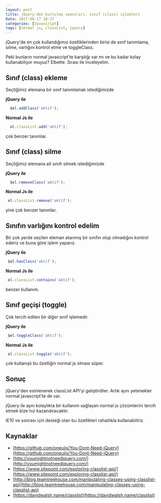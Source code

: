 ```yaml
---
layout: post
title: jQuery'den kurtulma seansları. sınıf (class) işlemleri
Date: 2017-08-17 18:37
categories: [Javascript]
tags: [normal js, classList, jquery]
---
```


jQuery'de en çok kullandığımız özelliklerinden birisi de sınıf tanımlama, silme, varlığını kontrol etme ve toggleClass.

Peki bunların normal javascript'te karşılığı var mı ve bu kadar kolay kullanabiliyor muyuz? Elbette. Sırası ile inceleyelim.

## Sınıf (class) ekleme

Seçtiğimiz elemana bir sınıf tanımlamak istediğimizde

**jQuery ile**

```javascript
  $el.addClass('aktif');
```

**Normal Js ile**

```javascript
  el.classList.add('aktif');
```

çok benzer tanımlar.

## Sınıf (class) silme

Seçtiğimiz elemana ait sınıfı silmek istediğimizde

**jQuery ile**

```javascript
  $el.removeClass('aktif');
```

**Normal Js ile**

```javascript
 el.classList.remove('aktif');
```

yine çok benzer tanımlar.

## Sınıfın varlığını kontrol edelim

Bir çok yerde seçilen eleman atanmış bir sınıfın olup olmadığını kontrol ederiz ve buna göre işlem yaparız.

**jQuery ile**

```javascript
 $el.hasClass('aktif');
```

**Normal Js ile**

```javascript
 el.classList.contains('aktif');
```

benzer kullanım.

## Sınıf geçişi (toggle)

Çok tercih edilen bir diğer sınıf işlemedir. 

**jQuery ile**

```javascript
 $el.toggleClass('aktif');
```

**Normal Js ile**

```javascript
 el.classList.toggle('aktif');
```

çok kullanışlı bu özelliğin normal js olması süper.

## Sonuç 

jQuery'den esinlenerek classList API'yi geliştirdiler. Artık aynı yetenekler normal javascript'te de var.

jQuery ile aynı kolaylıkta bir kullanım sağlayan normal js çözümlerini tercih etmek bize hız kazandıracaktır. 

IE10 ve sonrası için desteği olan bu özellikleri rahatlıkla kullanabiliriz.
	
## Kaynaklar

 - [https://github.com/oneuijs/You-Dont-Need-jQuery](https://github.com/oneuijs/You-Dont-Need-jQuery)
 - [http://youmightnotneedjquery.com/](http://youmightnotneedjquery.com/)
 - [https://www.sitepoint.com/exploring-classlist-api/](https://www.sitepoint.com/exploring-classlist-api/)
 - [http://blog.teamtreehouse.com/manipulating-classes-using-classlist-api](http://blog.teamtreehouse.com/manipulating-classes-using-classlist-api)
 - [https://davidwalsh.name/classlist](https://davidwalsh.name/classlist)